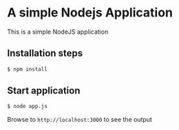 # A simple Nodejs Application

This is a simple NodeJS application

## Installation steps

```bash
$ npm install
```

## Start application

```bash
$ node app.js
```

Browse to `http://localhost:3000` to see the output
